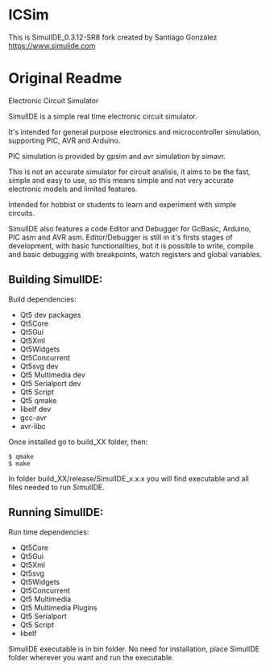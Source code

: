 # ICSim
This is SimulIDE_0.3.12-SR8 fork
created by Santiago González https://www.simulide.com


# Original Readme

Electronic Circuit Simulator


SimulIDE is a simple real time electronic circuit simulator.

It's intended for general purpose electronics and microcontroller simulation, supporting PIC, AVR and Arduino.

PIC simulation is provided by gpsim and avr simulation by simavr.

This is not an accurate simulator for circuit analisis, it aims to be the fast, simple and easy to use, so this means simple and not very accurate electronic models and limited features.

Intended for hobbist or students to learn and experiment with simple circuits.


SimulIDE also features a code Editor and Debugger for GcBasic, Arduino, PIC asm and AVR asm.
Editor/Debugger is still in it's firsts stages of development, with basic functionalities, but it is possible to write, compile and basic debugging with breakpoints, watch registers and global variables.


## Building SimulIDE:

Build dependencies:

 - Qt5 dev packages
 - Qt5Core
 - Qt5Gui
 - Qt5Xml
 - Qt5Widgets
 - Qt5Concurrent
 - Qt5svg dev
 - Qt5 Multimedia dev
 - Qt5 Serialport dev
 - Qt5 Script
 - Qt5 qmake
 - libelf dev
 - gcc-avr
 - avr-libc

 
Once installed go to build_XX folder, then:

```
$ qmake
$ make
```

In folder build_XX/release/SimulIDE_x.x.x you will find executable and all files needed to run SimulIDE.



## Running SimulIDE:

Run time dependencies:

 - Qt5Core
 - Qt5Gui
 - Qt5Xml
 - Qt5svg
 - Qt5Widgets
 - Qt5Concurrent
 - Qt5 Multimedia
 - Qt5 Multimedia Plugins
 - Qt5 Serialport
 - Qt5 Script
 - libelf


SimuliDE executable is in bin folder.
No need for installation, place SimulIDE folder wherever you want and run the executable.
